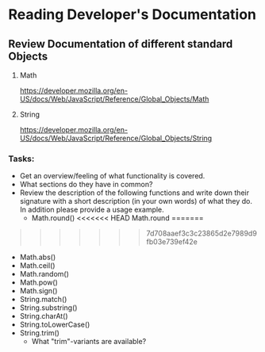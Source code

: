 # Reading Developer's Documentation

## Review Documentation of different standard Objects

1. Math

   https://developer.mozilla.org/en-US/docs/Web/JavaScript/Reference/Global_Objects/Math

2. String

   https://developer.mozilla.org/en-US/docs/Web/JavaScript/Reference/Global_Objects/String

### Tasks:
- Get an overview/feeling of what functionality is covered.
- What sections do they have in common?
- Review the description of the following functions and write down their signature with a short description (in your own words) of what they do. In addition please provide a usage example.
  - Math.round()
<<<<<<< HEAD
    Math.round 
=======
>>>>>>> 7d708aaef3c3c23865d2e7989d9fb03e739ef42e
  - Math.abs()
  - Math.ceil()
  - Math.random()
  - Math.pow()
  - Math.sign()
  - String.match()
  - String.substring()
  - String.charAt()
  - String.toLowerCase()
  - String.trim()
    - What "trim"-variants are available?
